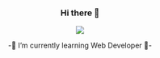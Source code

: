 <div align='center'>
  <h3>Hi there 👋</h3>
  <img src='https://github.com/Klowrr/Klowrr/assets/121468657/1be67687-1492-472c-a192-c3ae422bc34e'/>
  <p>
    -🌱 I’m currently learning Web Developer 🌱-
  </p>
</div>
<!--
**Klowrr/Klowrr** is a ✨ _special_ ✨ repository because its `README.md` (this file) appears on your GitHub profile.

Here are some ideas to get you started:

- 🔭 I’m currently working on ...
- 👯 I’m looking to collaborate on ...
- 🤔 I’m looking for help with ...
- 💬 Ask me about ...
- 📫 How to reach me: ...
- 😄 Pronouns: ...
- ⚡ Fun fact: ...
-->
